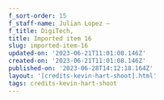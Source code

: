 ```yaml
---
f_sort-order: 15
f_staff-name: Julian Lopez –
f_title: DigiTech,
title: Imported item 16
slug: imported-item-16
updated-on: '2023-06-21T11:01:08.146Z'
created-on: '2023-06-21T11:01:08.146Z'
published-on: '2023-06-28T14:12:18.164Z'
layout: '[credits-kevin-hart-shoot].html'
tags: credits-kevin-hart-shoot
---
```



